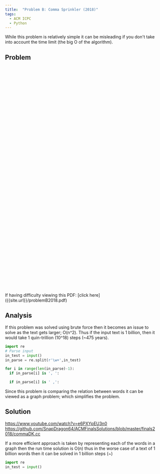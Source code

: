 ```yaml
---
title:  "Problem B: Comma Sprinkler (2018)"
tags:
  - ACM ICPC
  - Python
---
```


While this problem is relatively simple it can be misleading if you don't take into account the time limit (the big O of the algorithm).

<!--more-->

## Problem

<embed link="problemB2018.pdf" type="application/pdf" width="100%" height="745px" />
If having difficulty viewing this PDF: [click here]({{site.url}}/problemB2018.pdf)

## Analysis

If this problem was solved using brute force then it becomes an issue to solve as the text gets larger; O(n^2). Thus if the input text is 1 billion, then it would take 1 quin-trillion (10^18) steps (~475 years).

```python
import re
# Parse input
in_test = input()
in_parse = re.split(r'\w+',in_test)

for i in range(len(in_parse)-1):
  if in_parse[i] is ', ':

  if in_parse[i] is ' ,':
```

Since this problem is comparing the relation between words it can be viewed as a graph problem; which simplifies the problem.

## Solution
https://www.youtube.com/watch?v=e6PXYpEU3n0
https://github.com/SnapDragon64/ACMFinalsSolutions/blob/master/finals2018/commaDK.cc

If a more efficient approach is taken by representing each of the words in a graph then the run time solution is O(n) thus in the worse case of a text of 1 billion words then it can be solved in 1 billion steps (~)


```python
import re
in_test = input()
```
